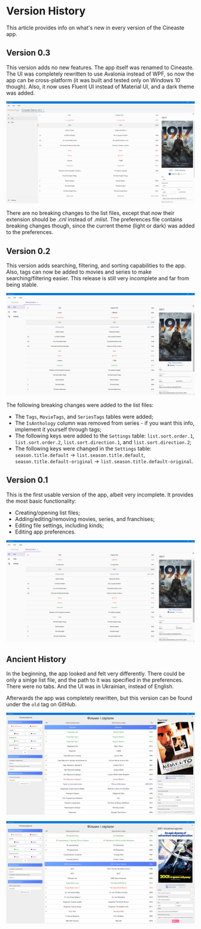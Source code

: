 # Version History

This article provides info on what's new in every version of the Cineaste app.

## Version 0.3

This version adds no new features. The app itself was renamed to Cineaste. The UI was completely rewritten to use Avalonia instead of WPF, so now the app can be cross-platform (it was built and tested only on Windows 10 though). Also, it now uses Fluent UI instead of Material UI, and a dark theme was added.

![](<../.gitbook/assets/v0.3-screen-movie (1).png>)

There are no breaking changes to the list files, except that now their extension should be _.cnl_ instead of _.mlist_. The preferences file contains breaking changes though, since the current theme (light or dark) was added to the preferences.

## Version 0.2

This version adds searching, filtering, and sorting capabilities to the app. Also, tags can now be added to movies and series to make searching/filtering easier. This release is still very incomplete and far from being stable.

![](<../.gitbook/assets/v0.2-screen-movie (1).png>)

The following breaking changes were added to the list files:

* The `Tags`, `MovieTags`, and `SeriesTags` tables were added;
* The `IsAnthology` column was removed from series - if you want this info, implement it yourself through tags;
* The following keys were added to the `Settings` table: `list.sort.order.1`, `list.sort.order.2`, `list.sort.direction.1`, and `list.sort.direction.2`;
* The following keys were changed in the `Settings` table: `season.title.default` -> `list.season.title.default`, `season.title.default-original` -> `list.season.title.default-original`.

## Version 0.1

This is the first usable version of the app, albeit very incomplete. It provides the most basic functionality:

* Creating/opening list files;
* Adding/editing/removing movies, series, and franchises;
* Editing file settings, including kinds;
* Editing app preferences.

![](<../.gitbook/assets/v0.1-screen-movie (1).png>)

## Ancient History

In the beginning, the app looked and felt very differently. There could be only a sinlge list file, and the path to it was specified in the preferences. There were no tabs. And the UI was in Ukrainian, instead of English.

Afterwards the app was completely rewritten, but this version can be found under the `old` tag on GitHub.

![](<../.gitbook/assets/old-screen-1 (1).png>)

![](<../.gitbook/assets/old-screen-2 (1).png>)
